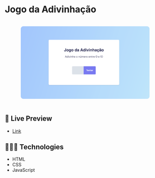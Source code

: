# Jogo da Adivinhação

<br>

<div align="center">
  <img alt="2022 World Cup game dates and countries playing." src="./.github/jogo-adivinhacao.png" width="80%" />
</div>

<br>

## 📝 Live Preview 

- [Link](https://diegommagno.com/github/rocketseat/explorer/stage-05/jogo-adivinhacao/)

## 🧑🏻‍💻 Technologies

- HTML
- CSS
- JavaScript